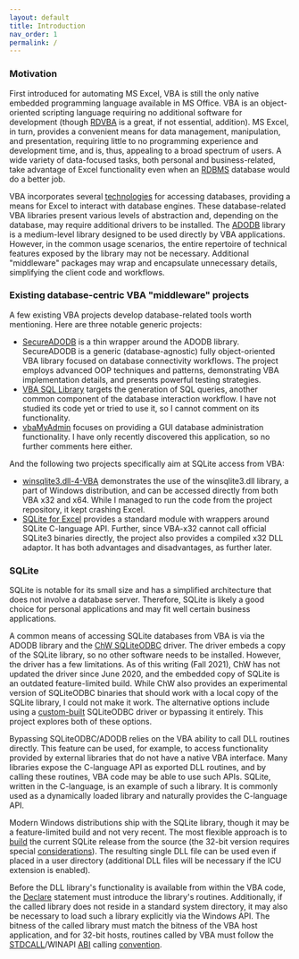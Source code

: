 ```yaml
---
layout: default
title: Introduction
nav_order: 1
permalink: /
---
```


### Motivation

First introduced for automating MS Excel, VBA is still the only native embedded programming language available in MS Office. VBA is an object-oriented scripting language requiring no additional software for development (though [RDVBA][] is a great, if not essential, addition). MS Excel, in turn, provides a convenient means for data management, manipulation, and presentation, requiring little to no programming experience and development time, and is, thus, appealing to a broad spectrum of users. A wide variety of data-focused tasks, both personal and business-related, take advantage of Excel functionality even when an [RDBMS][] database would do a better job.

VBA incorporates several [technologies][VBA RDBMS] for accessing databases, providing a means for Excel to interact with database engines. These database-related VBA libraries present various levels of abstraction and, depending on the database, may require additional drivers to be installed. The [ADODB][] library is a medium-level library designed to be used directly by VBA applications. However, in the common usage scenarios, the entire repertoire of technical features exposed by the library may not be necessary. Additional "middleware" packages may wrap and encapsulate unnecessary details, simplifying the client code and workflows.

### Existing database-centric VBA "middleware" projects

A few existing VBA projects develop database-related tools worth mentioning. Here are three notable generic projects:

* [SecureADODB][] is a thin wrapper around the ADODB library. SecureADODB is a generic (database-agnostic) fully object-oriented VBA library focused on database connectivity workflows. The project employs advanced OOP techniques and patterns, demonstrating VBA implementation details, and presents powerful testing strategies.
* [VBA SQL Library][] targets the generation of SQL queries, another common component of the database interaction workflow. I have not studied its code yet or tried to use it, so I cannot comment on its functionality.
* [vbaMyAdmin][] focuses on providing a GUI database administration functionality. I have only recently discovered this application, so no further comments here either.

And the following two projects specifically aim at SQLite access from VBA:

* [winsqlite3.dll-4-VBA][] demonstrates the use of the winsqlite3.dll library, a part of Windows distribution, and can be accessed directly from both VBA x32 and x64. While I managed to run the code from the project repository, it kept crashing Excel.
* [SQLite for Excel][] provides a standard module with wrappers around SQLite C-language API. Further, since VBA-x32 cannot call official SQLite3 binaries directly, the project also provides a compiled x32 DLL adaptor. It has both advantages and disadvantages, as further later.

### SQLite

SQLite is notable for its small size and has a simplified architecture that does not involve a database server. Therefore, SQLite is likely a good choice for personal applications and may fit well certain business applications.

A common means of accessing SQLite databases from VBA is via the ADODB library and the [ChW SQLiteODBC][] driver. The driver embeds a copy of the SQLite library, so no other software needs to be installed. However, the driver has a few limitations. As of this writing (Fall 2021), ChW has not updated the driver since June 2020, and the embedded copy of SQLite is an outdated feature-limited build. While ChW also provides an experimental version of SQLiteODBC binaries that should work with a local copy of the SQLite library, I could not make it work. The alternative options include using a [custom-built][SQLiteODBC PG] SQLiteODBC driver or bypassing it entirely. This project explores both of these options.

Bypassing SQLiteODBC/ADODB relies on the VBA ability to call DLL routines directly. This feature can be used, for example, to access functionality provided by external libraries that do not have a native VBA interface. Many libraries expose the C-language API as exported DLL routines, and by calling these routines, VBA code may be able to use such APIs. SQLite, written in the C-language, is an example of such a library. It is commonly used as a dynamically loaded library and naturally provides the C-language API.

Modern Windows distributions ship with the SQLite library, though it may be a feature-limited build and not very recent. The most flexible approach is to [build][SQLite-ICU-MinGW] the current SQLite release from the source (the 32-bit version requires special [considerations][SQLite-Build-VBA]). The resulting single DLL file can be used even if placed in a user directory (additional DLL files will be necessary if the ICU extension is enabled).

Before the DLL library's functionality is available from within the VBA code, the [Declare][] statement must introduce the library's routines. Additionally, if the called library does not reside in a standard system directory, it may also be necessary to load such a library explicitly via the Windows API. The bitness of the called library must match the bitness of the VBA host application, and for 32-bit hosts, routines called by VBA must follow the [STDCALL][]/WINAPI [ABI][] calling [convention][Calling convention].


<!-- References -->

[RDVBA]: https://rubberduckvba.com/
[RDBMS]: https://en.wikipedia.org/wiki/Relational_database
[VBA RDBMS]: https://bettersolutions.com/vba/databases/
[ADODB]: https://docs.microsoft.com/en-us/sql/ado/microsoft-activex-data-objects-ado
[SecureADODB]: https://github.com/rubberduck-vba/examples/tree/master/SecureADODB
[VBA SQL Library]: https://github.com/Beakerboy/VBA-SQL-Library
[vbaMyAdmin]: https://github.com/sauternic/vbaMyAdmin
[winsqlite3.dll-4-VBA]: https://renenyffenegger.ch/notes/development/databases/SQLite/VBA/
[SQLite for Excel]: https://github.com/govert/SQLiteForExcel/
[ChW SQLiteODBC]: http://www.ch-werner.de/sqliteodbc/
[SQLiteODBC PG]: https://pchemguy.github.io/SQLite-ICU-MinGW/odbc
[SQLite-ICU-MinGW]: https://pchemguy.github.io/SQLite-ICU-MinGW/
[SQLite-Build-VBA]: https://pchemguy.github.io/SQLite-ICU-MinGW/stdcall
[SQLite]: https://sqlite.org/
[Declare]: https://docs.microsoft.com/en-us/office/vba/language/reference/user-interface-help/declare-statement
[STDCALL]: https://docs.microsoft.com/en-us/cpp/cpp/argument-passing-and-naming-conventions
[ABI]: https://en.wikipedia.org/wiki/Application_binary_interface
[Calling convention]: https://en.wikipedia.org/wiki/X86_calling_conventions
